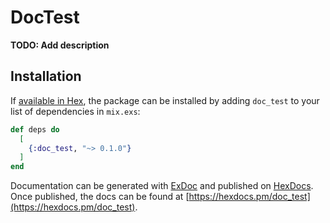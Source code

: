 # DocTest

**TODO: Add description**

## Installation

If [available in Hex](https://hex.pm/docs/publish), the package can be installed
by adding `doc_test` to your list of dependencies in `mix.exs`:

```elixir
def deps do
  [
    {:doc_test, "~> 0.1.0"}
  ]
end
```

Documentation can be generated with [ExDoc](https://github.com/elixir-lang/ex_doc)
and published on [HexDocs](https://hexdocs.pm). Once published, the docs can
be found at [https://hexdocs.pm/doc_test](https://hexdocs.pm/doc_test).

